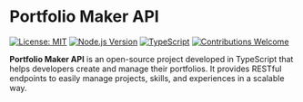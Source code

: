 # Portfolio Maker API

[![License: MIT](https://img.shields.io/badge/License-MIT-yellow.svg)](https://opensource.org/licenses/MIT)
[![Node.js Version](https://img.shields.io/badge/node-%3E%3D14.0.0-brightgreen.svg)](https://nodejs.org/)
[![TypeScript](https://badgen.net/badge/TypeScript/4.x/blue)](https://www.typescriptlang.org/)
[![Contributions Welcome](https://img.shields.io/badge/contributions-welcome-brightgreen.svg)](https://github.com/JordanCOdeLab/portfolio-maker-api/issues)

**Portfolio Maker API** is an open-source project developed in TypeScript that helps developers create and manage their portfolios. It provides RESTful endpoints to easily manage projects, skills, and experiences in a scalable way.
